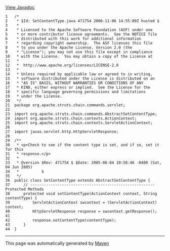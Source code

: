 [View Javadoc](../../../../../../../apidocs/org/apache/struts/chain/commands/servlet/SetContentType.html.md)


    1   /*
    2    * $Id: SetContentType.java 471754 2006-11-06 14:55:09Z husted $
    3    *
    4    * Licensed to the Apache Software Foundation (ASF) under one
    5    * or more contributor license agreements.  See the NOTICE file
    6    * distributed with this work for additional information
    7    * regarding copyright ownership.  The ASF licenses this file
    8    * to you under the Apache License, Version 2.0 (the
    9    * "License"); you may not use this file except in compliance
    10   * with the License.  You may obtain a copy of the License at
    11   *
    12   *  http://www.apache.org/licenses/LICENSE-2.0
    13   *
    14   * Unless required by applicable law or agreed to in writing,
    15   * software distributed under the License is distributed on an
    16   * "AS IS" BASIS, WITHOUT WARRANTIES OR CONDITIONS OF ANY
    17   * KIND, either express or implied.  See the License for the
    18   * specific language governing permissions and limitations
    19   * under the License.
    20   */
    21  package org.apache.struts.chain.commands.servlet;
    22  
    23  import org.apache.struts.chain.commands.AbstractSetContentType;
    24  import org.apache.struts.chain.contexts.ActionContext;
    25  import org.apache.struts.chain.contexts.ServletActionContext;
    26  
    27  import javax.servlet.http.HttpServletResponse;
    28  
    29  /**
    30   * <p>Check to see if the content type is set, and if so, set it for this
    31   * response.</p>
    32   *
    33   * @version $Rev: 471754 $ $Date: 2005-06-04 10:58:46 -0400 (Sat, 04 Jun 2005)
    34   *          $
    35   */
    36  public class SetContentType extends AbstractSetContentType {
    37      // ------------------------------------------------------- Protected Methods
    38      protected void setContentType(ActionContext context, String contentType) {
    39          ServletActionContext swcontext = (ServletActionContext) context;
    40          HttpServletResponse response = swcontext.getResponse();
    41  
    42          response.setContentType(contentType);
    43      }
    44  }

------------------------------------------------------------------------

This page was automatically generated by [Maven](http://maven.apache.org/)
